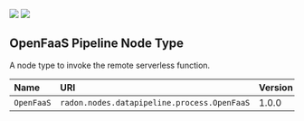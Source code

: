 ![](https://img.shields.io/badge/Status:-RELEASED-green)
![](https://img.shields.io/badge/%20-DEPLOYABLE-blueviolet)

## OpenFaaS Pipeline Node Type

A node type to invoke the remote serverless function. 

| Name | URI | Version | Derived From |
|:---- |:--- |:------- |:------------ |
| `OpenFaaS` | `radon.nodes.datapipeline.process.OpenFaaS` | 1.0.0 | `radon.nodes.datapipeline.process.FaaSFunction` |
